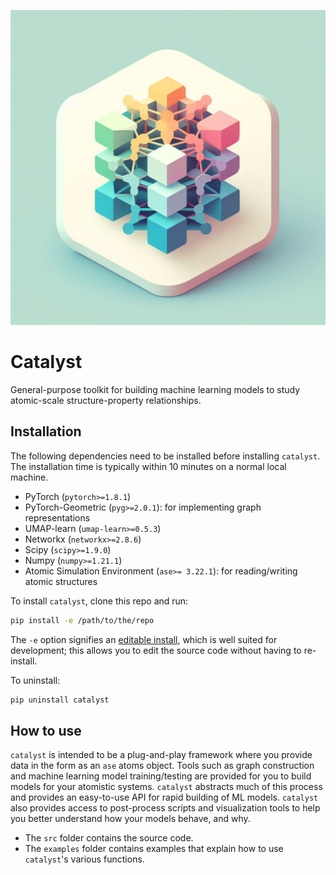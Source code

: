 
![Screenshot](https://github.com/Materials-Informatics-Laboratory/Catalyst/blob/main/visuals/catalyst.jpg?raw=true)

# Catalyst
General-purpose toolkit for building machine learning models to study atomic-scale structure-property relationships.

## Installation

The following dependencies need to be installed before installing `catalyst`. The installation time is typically within 10 minutes on a normal local machine.
- PyTorch (`pytorch>=1.8.1`)
- PyTorch-Geometric (`pyg>=2.0.1`): for implementing graph representations
- UMAP-learn (`umap-learn>=0.5.3`)
- Networkx (`networkx>=2.8.6`)
- Scipy (`scipy>=1.9.0`)
- Numpy (`numpy>=1.21.1`)
- Atomic Simulation Environment (`ase>= 3.22.1`): for reading/writing atomic structures

To install `catalyst`, clone this repo and run:
```bash
pip install -e /path/to/the/repo
```

The `-e` option signifies an [editable install](https://pip.pypa.io/en/stable/topics/local-project-installs/), which is well suited for development; this allows you to edit the source code without having to re-install.

To uninstall:
```bash
pip uninstall catalyst
```

## How to use

`catalyst` is intended to be a plug-and-play framework where you provide data in the form as an `ase` atoms object. Tools such as graph construction and machine learning model training/testing are provided for you to build models for your atomistic systems. `catalyst` abstracts much of this process and provides an easy-to-use API for rapid building of ML models. `catalyst` also provides access to post-process scripts and visualization tools to help you better understand how your models behave, and why. 

- The `src` folder contains the source code.
- The `examples` folder contains examples that explain how to use `catalyst`'s various functions.